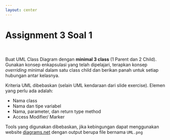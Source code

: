 ```yaml
---
layout: center
---
```


# Assignment 3 Soal 1

<br>

Buat UML Class Diagram dengan **minimal 3 class** (1 Parent dan 2 Child). Gunakan konsep enkapsulasi yang telah dipelajari, terapkan konsep _overriding_ minimal dalam satu class child dan berikan panah untuk setiap hubungan antar kelasnya.

Kriteria UML dibebaskan (selain UML kendaraan dari slide exercise). Elemen yang perlu ada adalah:

- Nama class
- Nama dan tipe variabel
- Nama, parameter, dan return type method
- Access Modifier/ Marker

Tools yang digunakan dibebaskan, jika kebingungan dapat menggunakan
website [diagrams.net](https://diagrams.net) dengan output berupa file bernama `UML.png`

